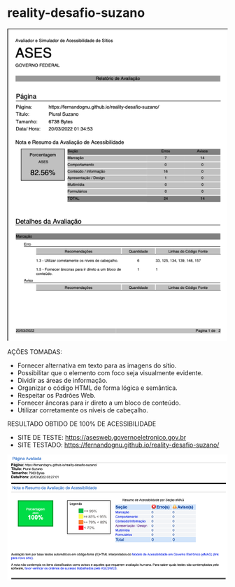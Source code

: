 # reality-desafio-suzano

![Inicio do desafio](/assets/images/Inicio.png "Inicio do desafio 82.52% de Acessibilidade.")

AÇÕES TOMADAS:
- Fornecer alternativa em texto para as imagens do sítio.
- Possibilitar que o elemento com foco seja visualmente evidente.
- Dividir as áreas de informação.
- Organizar o código HTML de forma lógica e semântica.
- Respeitar os Padrões Web.
- Fornecer âncoras para ir direto a um bloco de conteúdo.
- Utilizar corretamente os níveis de cabeçalho.

RESULTADO OBTIDO DE 100% DE ACESSIBILIDADE

- SITE DE TESTE: https://asesweb.governoeletronico.gov.br
- SITE TESTADO: https://fernandognu.github.io/reality-desafio-suzano/

![Termino do desafio](/assets/images/final.png "Final do desafio 100% de Acessibilidade.")